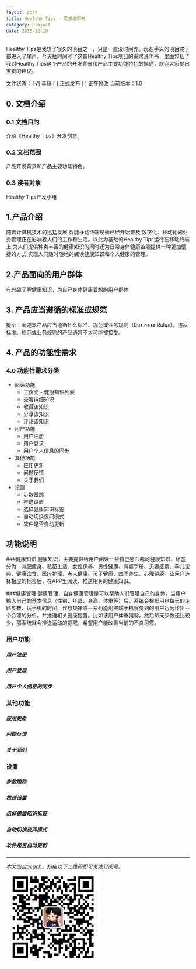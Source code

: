 ```yaml
---
layout: post
title: Healthy Tips - 需求说明书
category: Project
date: 2016-12-19
---
```


Healthy Tips是我想了很久的项目之一，只是一直没时间弄。现在手头的项目终于都进入了尾声，今天抽时间写了这篇Healthy Tips项目的需求说明书，里面包括了我对Healthy Tips这个产品的开发背景和产品主要功能特色的描述，欢迎大家提出宝贵的建议。

<!-- more -->

文件状态：
[√] 草稿
[  ] 正式发布
[  ] 正在修改
当前版本：1.0

## 0. 文档介绍
### 0.1 文档目的
介绍《Healthy Tips》开发创意。

### 0.2 文档范围
产品开发背景和产品主要功能特色。

### 0.3 读者对象
Healthy Tips开发小组

## 1.产品介绍
随着计算机技术的迅猛发展,智能移动终端设备已经开始普及,数字化、移动化的业务管理正在影响着人们的工作和生活。以此为基础的Healthy Tips运行在移动终端上,为人们提供种类丰富的健康知识的同时还为日常身体健康监测提供一种更加便捷的方式,实现人们随时随地的阅读健康知识和个人健康的管理。

## 2.产品面向的用户群体
有兴趣了解健康知识，为自己身体健康着想的用户群体

## 3. 产品应当遵循的标准或规范
提示：阐述本产品应当遵循什么标准、规范或业务规则（Business Rules），违反标准、规范或业务规则的产品通常不太可能被接受。

## 4. 产品的功能性需求
### 4.0 功能性需求分类

+ 阅读功能
    + 主页面 - 健康知识列表
	+ 查看详细知识
	+ 收藏该知识
	+ 分享该知识
	+ 评论该知识
+ 用户功能
	+ 用户注册
	+ 用户登录
	+ 用户个人信息的同步
+ 其他功能
	+ 应用更新
	+ 问题反馈
	+ 关于我们
+ 设置
	+ 步数跟踪
	+ 推送设置
	+ 选择健康知识标签
	+ 自动切换夜间模式
	+ 软件是否自动更新

## 功能说明
###健康知识
健康知识，主要提供给用户阅读一些自己感兴趣的健康知识，标签分为：减肥瘦身、私密生活、女性保养、男性健康、育婴手册、夫妻感情、孕儿宝典、健康饮食、医疗护理、老人健康、孩子健康、四季养生、心理健康。让用户选择相应的标签后，在APP里阅读、推送相关的健康知识。

###健康管理
健康管理，自身健康管理是可以帮助人们管理自己的身体，当用户输入自己的基本信息（性别、年龄、身高、体重等）后，系统会根据用户每天的走路步数、玩手机的时间、作息规律等一系列能用终端手机察觉到的用户行为作出一个合理的分析，并推送相关健康提醒。比如该用户体重偏胖，然后每天步数还比较少，那系统就会推送运动的提醒，希望用户能改善当前的不良习惯。

### 用户功能
##### 用户注册
##### 用户登录
##### 用户个人信息的同步
### 其他功能
##### 应用更新
##### 问题反馈
##### 关于我们
### 设置
##### 步数跟踪
##### 推送设置
##### 选择健康知识标签
##### 自动切换夜间模式
##### 软件是否自动更新

- - -
*本文出自[peach](/)，扫描以下二维码即可关注订阅号。*
![Jekyll](/res/img/two.jpg)